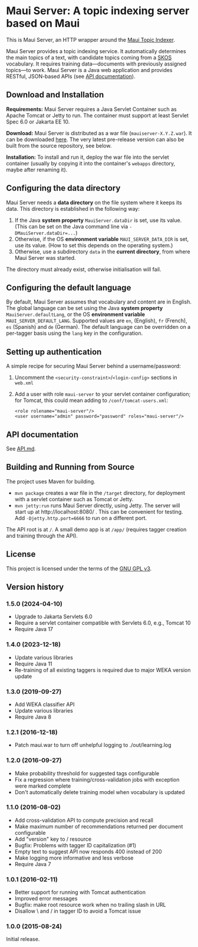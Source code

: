 # Maui Server: A topic indexing server based on Maui

This is Maui Server, an HTTP wrapper around the [Maui Topic Indexer](https://github.com/zelandiya/maui).

Maui Server provides a topic indexing service. It automatically determines the main topics of a text, with candidate topics coming from a [SKOS](http://www.w3.org/2004/02/skos/) vocabulary. It requires training data—documents with previously assigned topics—to work. Maui Server is a Java web application and provides RESTful, JSON-based APIs (see [API documentation](https://github.com/TopQuadrant/MauiServer/blob/master/API.md)).

## Download and Installation

**Requirements:** Maui Server requires a Java Servlet Container such as Apache Tomcat or Jetty to run. The container must support at least Servlet Spec 6.0 or Jakarta EE 10.

**Download:** Maui Server is distributed as a war file (`mauiserver-X.Y.Z.war`). It can be downloaded [here](https://github.com/TopQuadrant/MauiServer/releases). The very latest pre-release version can also be built from the source repository, see below.

**Installation:** To install and run it, deploy the war file into the servlet container (usually by copying it into the container's `webapps` directory, maybe after renaming it).

## Configuring the data directory

Maui Server needs a **data directory** on the file system where it keeps its data. This directory is established in the following way:

1. If the Java **system property** `MauiServer.dataDir` is set, use its value. (This can be set on the Java command line via `-DMauiServer.dataDir=...`)
2. Otherwise, if the OS **environment variable** `MAUI_SERVER_DATA_DIR` is set, use its value. (How to set this depends on the operating system.)
3. Otherwise, use a subdirectory `data` in the **current directory**, from where Maui Server was started.

The directory must already exist, otherwise initialisation will fail.

## Configuring the default language

By default, Maui Server assumes that vocabulary and content are in English. The global language can be set using the Java **system property** `MauiServer.defaultLang`, or the OS **environment variable** `MAUI_SERVER_DEFAULT_LANG`. Supported values are `en`, (English), `fr` (French), `es` (Spanish) and `de` (German). The default language can be overridden on a per-tagger basis using the `lang` key in the configuration.

## Setting up authentication

A simple recipe for securing Maui Server behind a username/password:

1. Uncomment the `<security-constraint>`/`<login-config>` sections in `web.xml`
2. Add a user with role `maui-server` to your servlet container configuration; for Tomcat, this could mean adding to `/conf/tomcat-users.xml`:

   ```
   <role rolename="maui-server"/>
   <user username="admin" password="password" roles="maui-server"/>
   ```

## API documentation

See [API.md](https://github.com/TopQuadrant/MauiServer/blob/master/API.md).

## Building and Running from Source

The project uses Maven for building.

- `mvn package` creates a war file in the `/target` directory, for deployment with a servlet container such as Tomcat or Jetty.
- `mvn jetty:run` runs Maui Server directly, using Jetty. The server will start up at http://localhost:8080/ . This can be convenient for testing. Add `-Djetty.http.port=6666` to run on a different port.

The API root is at `/`. A small demo app is at `/app/` (requires tagger creation and training through the API).

## License

This project is licensed under the terms of the [GNU GPL v3](http://www.gnu.org/licenses/gpl.html).

## Version history

### 1.5.0 (2024-04-10)
- Upgrade to Jakarta Servlets 6.0
- Require a servlet container compatible with Servlets 6.0, e.g., Tomcat 10
- Require Java 17

### 1.4.0 (2023-12-18)
- Update various libraries
- Require Java 11
- Re-training of all existing taggers is required due to major WEKA version update

### 1.3.0 (2019-09-27)
- Add WEKA classifier API
- Update various libraries
- Require Java 8

### 1.2.1 (2016-12-18)
- Patch maui.war to turn off unhelpful logging to ./out/learning.log

### 1.2.0 (2016-09-27)
- Make probability threshold for suggested tags configurable
- Fix a regression where training/cross-validation jobs with exception were marked complete
- Don't automatically delete training model when vocabulary is updated

### 1.1.0 (2016-08-02)
- Add cross-validation API to compute precision and recall
- Make maximum number of recommendations returned per document configurable
- Add "version" key to / resource
- Bugfix: Problems with tagger ID capitalization (#1)
- Empty text to suggest API now responds 400 instead of 200
- Make logging more informative and less verbose
- Require Java 7

### 1.0.1 (2016-02-11)
- Better support for running with Tomcat authentication
- Improved error messages
- Bugfix: make root resource work when no trailing slash in URL
- Disallow \\ and / in tagger ID to avoid a Tomcat issue

### 1.0.0 (2015-08-24)
Initial release.
